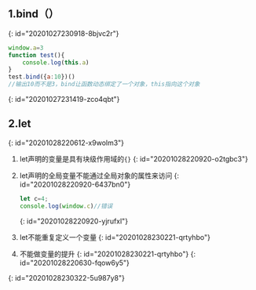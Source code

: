 ## 1.bind（）
{: id="20201027230918-8bjvc2r"}

```javascript
window.a=3
function test(){
	console.log(this.a)
}
test.bind({a:10})()
//输出10而不是3，bind让函数动态绑定了一个对象，this指向这个对象
```
{: id="20201027231419-zco4qbt"}

## 2.let
{: id="20201028220612-x9wolm3"}

1. let声明的变量是具有块级作用域的`{}`
   {: id="20201028220920-o2tgbc3"}
2. let声明的全局变量不能通过全局对象的属性来访问
   {: id="20201028220920-6437bn0"}

   ```javascript
   let c=4;
   console.log(window.c)//错误
   ```
   {: id="20201028220920-yjrufxl"}
3. let不能重复定义一个变量
   {: id="20201028230221-qrtyhbo"}
4. 不能做变量的提升
   {: id="20201028230221-qrtyhbo"}
{: id="20201028220630-fqow6y5"}

{: id="20201028230322-5u987y8"}
